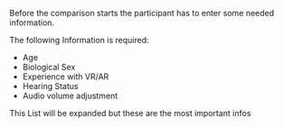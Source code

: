 Before the comparison starts the participant has to enter some needed information.

The following Information is required:
- Age
- Biological Sex
- Experience with VR/AR
- Hearing Status
- Audio volume adjustment

This List will be expanded but these are the most important infos